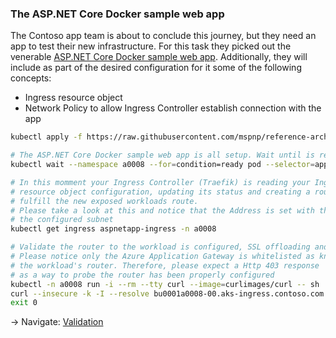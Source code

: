 ### The ASP.NET Core Docker sample web app

The Contoso app team is about to conclude this journey, but they need an app to test their new infrastructure. For this task they picked out the venerable [ASP.NET Core Docker sample web app](https://github.com/dotnet/dotnet-docker/tree/master/samples/aspnetapp). Additionally, they will include as part of the desired configuration for it some of the following concepts:

* Ingress resource object
* Network Policy to allow Ingress Controller establish connection with the app

```bash
kubectl apply -f https://raw.githubusercontent.com/mspnp/reference-architectures/master/aks/secure-baseline/workload/aspnetapp.yaml

# The ASP.NET Core Docker sample web app is all setup. Wait until is ready to process requests running:
kubectl wait --namespace a0008 --for=condition=ready pod --selector=app.kubernetes.io/name=aspnetapp --timeout=90s

# In this momment your Ingress Controller (Traefik) is reading your Ingress
# resource object configuration, updating its status and creating a router to
# fulfill the new exposed workloads route.
# Please take a look at this and notice that the Address is set with the Internal Load Balancer Ip from
# the configured subnet
kubectl get ingress aspnetapp-ingress -n a0008

# Validate the router to the workload is configured, SSL offloading and allowing only known Ips
# Please notice only the Azure Application Gateway is whitelisted as known client for
# the workload's router. Therefore, please expect a Http 403 response
# as a way to probe the router has been properly configured
kubectl -n a0008 run -i --rm --tty curl --image=curlimages/curl -- sh
curl --insecure -k -I --resolve bu0001a0008-00.aks-ingress.contoso.com:443:10.240.4.4 https://bu0001a0008-00.aks-ingress.contoso.com
exit 0
```

-> Navigate: [Validation](./09-validation.md)
